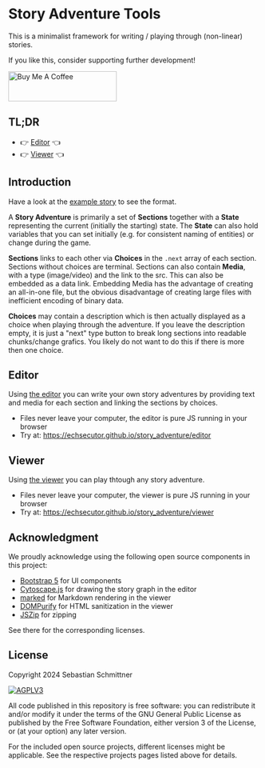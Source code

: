 # Story Adventure Tools

This is a minimalist framework for writing / playing through (non-linear) stories.

If you like this, consider supporting further development!

<a href="https://www.buymeacoffee.com/Echsecutor" target="_blank"><img src="https://cdn.buymeacoffee.com/buttons/v2/default-yellow.png" alt="Buy Me A Coffee" style="height: 60px !important;width: 217px !important;" ></a>

## TL;DR

- 👉️ [Editor](https://echsecutor.github.io/story_adventure/editor)  👈️
- 👉️ [Viewer](https://echsecutor.github.io/story_adventure/viewer)  👈️


## Introduction

Have a look at the [example story](stories/example_story.json) to see the format.

A **Story Adventure** is primarily a set of **Sections** together with a **State** representing the current (initially the starting) state.
The **State** can also hold variables that you can set initially (e.g. for consistent naming of entities) or change during the game.

**Sections** links to each other via **Choices** in the `.next` array of each section. Sections without choices are terminal.
Sections can also contain **Media**, with a type (image/video) and the link to the src. This can also be embedded as a data link.
Embedding Media has the advantage of creating an all-in-one file, but the obvious disadvantage of creating large files with inefficient encoding of binary data.

**Choices** may contain a description which is then actually displayed as a choice when playing through the adventure.
If you leave the description empty, it is just a "next" type button to break long sections into readable chunks/change grafics. You likely do not want to do this if there is more then one choice.

## Editor

Using [the editor](./editor/) you can write your own story adventures by providing text and media for each section and linking the sections by choices.

- Files never leave your computer, the editor is pure JS running in your browser
- Try at: https://echsecutor.github.io/story_adventure/editor 

## Viewer

Using [the viewer](./viewer/) you can play thtough any story adventure.

- Files never leave your computer, the viewer is pure JS running in your browser
- Try at: https://echsecutor.github.io/story_adventure/viewer 


## Acknowledgment

We proudly acknowledge using the following open source components in this project:

- [Bootstrap 5](https://github.com/twbs/bootstrap) for UI components
- [Cytoscape.js](https://github.com/cytoscape/cytoscape.js) for drawing the story graph in the editor
- [marked](https://github.com/markedjs/marked) for Markdown rendering in the viewer
- [DOMPurify](https://github.com/cure53/DOMPurify) for HTML sanitization in the viewer
- [JSZip](https://github.com/Stuk/jszip) for zipping

See there for the corresponding licenses.

## License

Copyright 2024 Sebastian Schmittner

<a href="https://www.gnu.org/licenses/agpl-3.0.html">
<img alt="AGPLV3" style="border-width:0" src="https://www.gnu.org/graphics/agplv3-with-text-162x68.png" /><br />
</a>

All code published in this repository is free software: you can redistribute it and/or modify it under the terms of the
GNU General Public License as published by the Free Software Foundation, either version 3 of the License, or
(at your option) any later version.

For the included open source projects, different licenses might be applicable. See the respective projects pages listed above for details.
</a>
